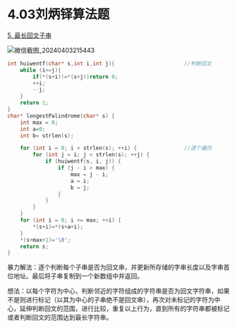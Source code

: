 # 4.03刘炳铎算法题

[5. 最长回文子串](https://leetcode.cn/problems/longest-palindromic-substring/)

![微信截图_20240403215443](https://gitee.com/liu-bingduo/pic-bed/raw/master/img/%E5%BE%AE%E4%BF%A1%E6%88%AA%E5%9B%BE_20240403215443.png)

```c
int huiwentf(char* s,int i,int j){                      //判断回文
    while (i<=j){
        if(*(s+i)!=*(s+j))return 0;
        ++i;
        --j;
    }
    return 1;
}
char* longestPalindrome(char* s) {
    int max = 0;
    int a=0;
    int b= strlen(s);

    for (int i = 0; i < strlen(s); ++i) {				//逐个遍历
        for (int j = i; j < strlen(s); ++j) {
            if (huiwentf(s, i, j)) {
                if (j - i > max) {
                    max = j - i;
                    a = i;
                    b = j;
                }
            }
        }
    }
    for (int i = 0; i <= max; ++i) {
        *(s+i)=*(s+a+i);
    }
    *(s+max+1)='\0';
    return s;
}
```

暴力解法：逐个判断每个子串是否为回文串，并更新所存储的字串长度以及字串首位地址。最后将子串复制到一个新数组中并返回。

想法：以每个字符为中心，判断邻近的字符组成的字符串是否为回文字符串，如果不是则进行标记（以其为中心的子串绝不是回文串），再次对未标记的字符为中心，延伸判断回文的范围，进行比较，重复以上行为，直到所有的字符串都被标记或者判断回文的范围达到最长字符串。
